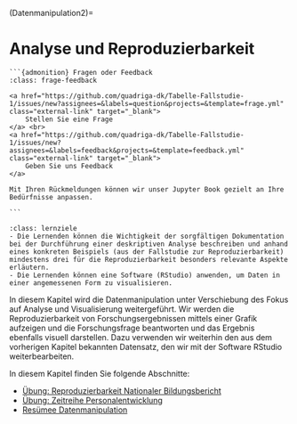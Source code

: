 (Datenmanipulation2)=
# Analyse und Reproduzierbarkeit

````{margin}
```{admonition} Fragen oder Feedback 
:class: frage-feedback

<a href="https://github.com/quadriga-dk/Tabelle-Fallstudie-1/issues/new?assignees=&labels=question&projects=&template=frage.yml" class="external-link" target="_blank">
    Stellen Sie eine Frage
</a> <br>
<a href="https://github.com/quadriga-dk/Tabelle-Fallstudie-1/issues/new?assignees=&labels=feedback&projects=&template=feedback.yml" class="external-link" target="_blank">
    Geben Sie uns Feedback
</a>

Mit Ihren Rückmeldungen können wir unser Jupyter Book gezielt an Ihre Bedürfnisse anpassen.

```
````

```{admonition} Lernziel: Datenanalyse und -reproduzierbarkeit
:class: lernziele 
- Die Lernenden können die Wichtigkeit der sorgfältigen Dokumentation bei der Durchführung einer deskriptiven Analyse beschreiben und anhand eines konkreten Beispiels (aus der Fallstudie zur Reproduzierbarkeit) mindestens drei für die Reproduzierbarkeit besonders relevante Aspekte erläutern. 
- Die Lernenden können eine Software (RStudio) anwenden, um Daten in einer angemessenen Form zu visualisieren.
```  


In diesem Kapitel wird die Datenmanipulation unter Verschiebung des Fokus auf Analyse und Visualisierung weitergeführt. Wir werden die Reproduzierbarkeit von Forschungsergebnissen mittels einer Grafik aufzeigen und die Forschungsfrage beantworten und das Ergebnis ebenfalls visuell darstellen.
Dazu verwenden wir weiterhin den aus dem vorherigen Kapitel bekannten Datensatz, den wir mit der Software RStudio weiterbearbeiten.


In diesem Kapitel finden Sie folgende Abschnitte: 

- [Übung: Reproduzierbarkeit Nationaler Bildungsbericht](/Markdown/7.1_Übung_Reproduzierbarkeit.md)
- [Übung: Zeitreihe Personalentwicklung](/Markdown/7.2_Übung_Zeitreihe.md)
- [Resümee Datenmanipulation](/Markdown/7.3_Resümee_Datenmanipulation2.md)
